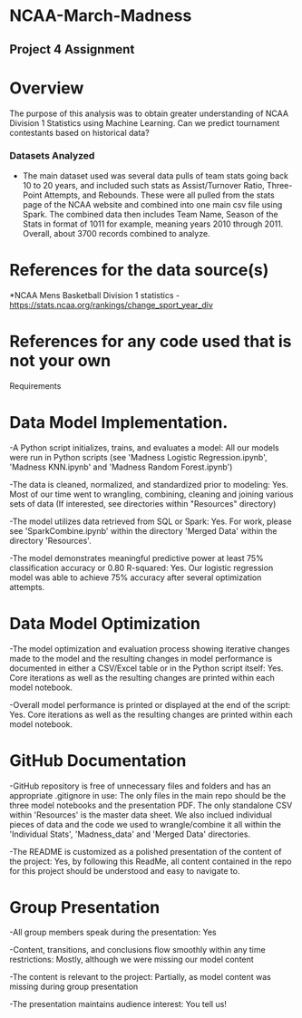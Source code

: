 # NCAA-March-Madness

## Project 4 Assignment

# Overview
The purpose of this analysis was to obtain greater understanding of NCAA Division 1 Statistics using Machine Learning. Can we predict tournament contestants based on historical data?
  
### Datasets Analyzed 
   * The main dataset used was several data pulls of team stats going back 10 to 20 years, and included such stats as Assist/Turnover Ratio, Three-Point Attempts, and Rebounds. These were all pulled from the stats page of the NCAA website and combined into one main csv file using Spark. The combined data then includes Team Name, Season of the Stats in format of 1011 for example, meaning years 2010 through 2011. Overall, about 3700 records combined to analyze.

# References for the data source(s)
*NCAA Mens Basketball Division 1 statistics - https://stats.ncaa.org/rankings/change_sport_year_div

# References for any code used that is not your own

Requirements
# Data Model Implementation.
-A Python script initializes, trains, and evaluates a model: All our models were run in Python scripts (see 'Madness Logistic Regression.ipynb', 'Madness KNN.ipynb' and 'Madness Random Forest.ipynb')

-The data is cleaned, normalized, and standardized prior to modeling: Yes. Most of our time went to wrangling, combining, cleaning and joining various sets of data (If interested, see directories within "Resources" directory)

-The model utilizes data retrieved from SQL or Spark: Yes. For work, please see 'SparkCombine.ipynb' within the directory 'Merged Data' within the directory 'Resources'.

-The model demonstrates meaningful predictive power at least 75% classification accuracy or 0.80 R-squared: Yes. Our logistic regression model was able to achieve 75% accuracy after several optimization attempts.

# Data Model Optimization
-The model optimization and evaluation process showing iterative changes made to the model and the resulting changes in model performance is documented in either a CSV/Excel table or in the Python script itself: Yes. Core iterations as well as the resulting changes are printed within each model notebook.

-Overall model performance is printed or displayed at the end of the script: Yes. Core iterations as well as the resulting changes are printed within each model notebook.

# GitHub Documentation
-GitHub repository is free of unnecessary files and folders and has an appropriate .gitignore in use: The only files in the main repo should be the three model notebooks and the presentation PDF. The only standalone CSV within 'Resources' is the master data sheet. We also inclued individual pieces of data and the code we used to wrangle/combine it all within the 'Individual Stats', 'Madness_data' and 'Merged Data' directories. 

-The README is customized as a polished presentation of the content of the project: Yes, by following this ReadMe, all content contained in the repo for this project should be understood and easy to navigate to.

# Group Presentation
-All group members speak during the presentation: Yes

-Content, transitions, and conclusions flow smoothly within any time restrictions: Mostly, although we were missing our model content

-The content is relevant to the project: Partially, as model content was missing during group presentation

-The presentation maintains audience interest: You tell us!
